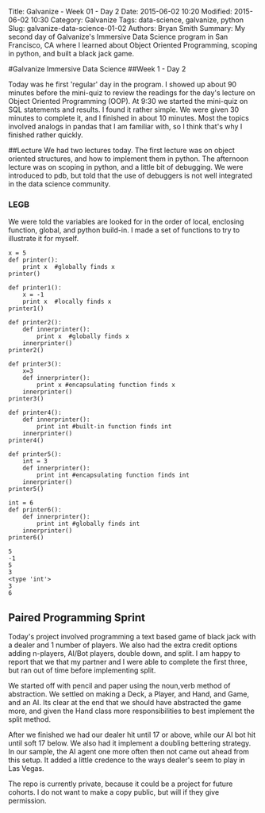 Title: Galvanize - Week 01 - Day 2
Date: 2015-06-02 10:20
Modified: 2015-06-02 10:30
Category: Galvanize
Tags: data-science, galvanize, python
Slug: galvanize-data-science-01-02
Authors: Bryan Smith
Summary: My second day of Galvanize's Immersive Data Science program in San Francisco, CA where I learned about Object Oriented Programming, scoping in python, and built a black jack game. 

#Galvanize Immersive Data Science
##Week 1 - Day 2

Today was he first 'regular' day in the program.  I showed up about 90 minutes before the mini-quiz to review the readings for the day's lecture on Object Oriented Programming (OOP).   At 9:30 we started the mini-quiz on SQL statements and results.  I found it rather simple.  We were given 30 minutes to complete it, and I finished in about 10 minutes.  Most the topics involved analogs in pandas that I am familiar with, so I think that's why I finished rather quickly.

##Lecture
We had two lectures today.  The first lecture was on object oriented structures, and how to implement them in python.  The afternoon lecture was on scoping in python, and a little bit of debugging.  We were introduced to pdb, but told that the use of debuggers is not well integrated in the data science community.

### LEGB
We were told the variables are looked for in the order of local, enclosing function, global, and python build-in.   I made a set of functions to try to illustrate it for myself.



    x = 5
    def printer():
        print x  #globally finds x
    printer()
    
    def printer1():
        x = -1
        print x  #locally finds x
    printer1()
    
    def printer2():
        def innerprinter():
            print x  #globally finds x
        innerprinter()
    printer2()
    
    def printer3():
        x=3
        def innerprinter():
            print x #encapsulating function finds x
        innerprinter()
    printer3()
    
    def printer4():
        def innerprinter():
            print int #built-in function finds int
        innerprinter()
    printer4()
    
    def printer5():
        int = 3
        def innerprinter():
            print int #encapsulating function finds int
        innerprinter()
    printer5()
    
    int = 6
    def printer6():
        def innerprinter():
            print int #globally finds int
        innerprinter()
    printer6()

    5
    -1
    5
    3
    <type 'int'>
    3
    6


## Paired Programming Sprint

Today's project involved programming a text based game of black jack with a dealer and 1 number of players.  We also had the extra credit options adding n-players, AI/Bot players, double down, and split.  I am happy to report that we that my partner and I were able to complete the first three, but ran out of time before implementing split.

We started off with pencil and paper using the noun,verb method of abstraction.   We settled on making a Deck, a Player, and Hand, and Game, and an AI.    Its clear at the end that we should have abstracted the game more, and given the Hand class more responsibilities to best implement the split method.

After we finished we had our dealer hit until 17 or above, while our AI bot hit until soft 17 below.   We also had it implement a doubling bettering strategy.   In our sample, the AI agent one more often then not came out ahead from this setup.   It added a little credence to the ways dealer's seem to play in Las Vegas.

The repo is currently private, because it could be a project for future cohorts.   I do not want to make a copy public, but will if they give permission.




    
